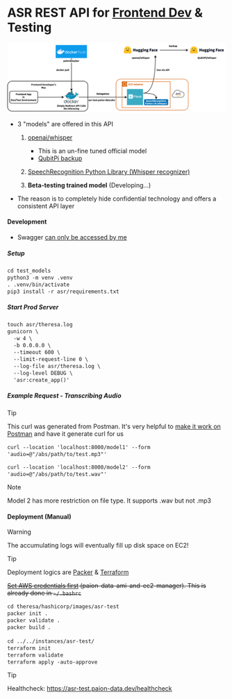 ASR REST API for [Frontend Dev](https://github.com/paion-data/dental-llm-web-app) & Testing
===========================================================================================

![Error loading frontend-dev-design.png](../../img/frontend-dev-design.png)

- 3 "models" are offered in this API

  1. [openai/whisper](https://huggingface.co/spaces/openai/whisper)

     - This is an un-fine tuned official model
     - [QubitPi backup](https://huggingface.co/spaces/QubitPi/whisper)

  2. [SpeechRecognition Python Library (Whisper recognizer)](https://github.com/QubitPi/speech_recognition)
  3. **Beta-testing trained model** (Developing...)

- The reason is to completely hide confidential technology and offers a consistent API layer 

#### Development

- Swagger [can only be accessed by me](https://github.com/QubitPi/theresa/blob/master/hashicorp/images/asr-test/nginx.conf)

##### Setup

```console
cd test_models
python3 -m venv .venv
. .venv/bin/activate
pip3 install -r asr/requirements.txt
```

##### Start Prod Server

```console
touch asr/theresa.log
gunicorn \
  -w 4 \
  -b 0.0.0.0 \
  --timeout 600 \
  --limit-request-line 0 \
  --log-file asr/theresa.log \
  --log-level DEBUG \
  'asr:create_app()'
```

##### Example Request - Transcribing Audio

> [!TIP]
>
> This curl was generated from Postman. It's very helpful to
> [make it work on Postman](https://galaxyofai.com/how-to-send-audio-files-to-flask-api-using-postman/) and have it
> generate curl for us

```console
curl --location 'localhost:8000/model1' --form 'audio=@"/abs/path/to/test.mp3"'
```

```console
curl --location 'localhost:8000/model2' --form 'audio=@"/abs/path/to/test.wav"'
```

> [!NOTE]
> 
> Model 2 has more restriction on file type. It supports .wav but not .mp3

#### Deployment (Manual)

> [!WARNING]
> 
> The accumulating logs will eventually fill up disk space on EC2!

> [!TIP]
>
> Deployment logics are [Packer](../../hashicorp/images/asr-test) & [Terraform](../../hashicorp/instances/asr-test)

~~[Set AWS credentials first](https://developer.hashicorp.com/terraform/tutorials/aws-get-started/aws-build)
(paion-data-ami-and-ec2-manager). This is already done in `~/.bashrc`~~

```console
cd theresa/hashicorp/images/asr-test
packer init .
packer validate .
packer build .

cd ../../instances/asr-test/
terraform init
terraform validate
terraform apply -auto-approve
```

> [!TIP]
>
> Healthcheck: https://asr-test.paion-data.dev/healthcheck
